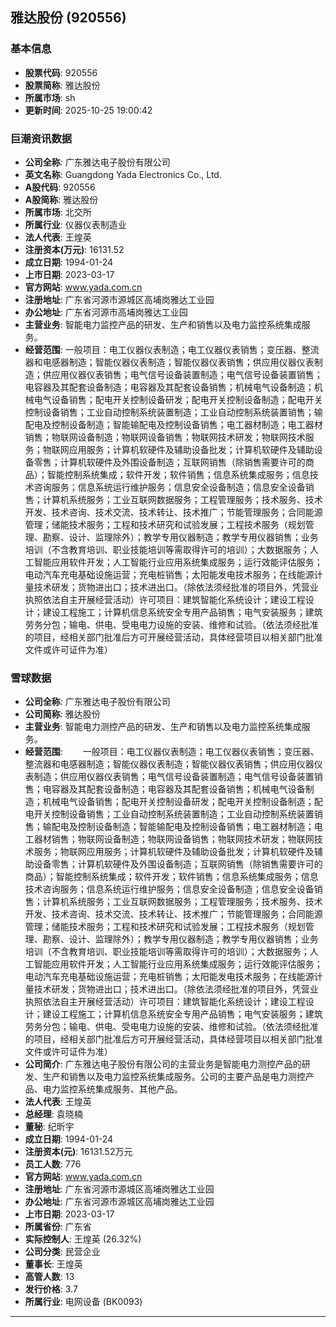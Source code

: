 ## 雅达股份 (920556)

### 基本信息

- **股票代码**: 920556
- **股票简称**: 雅达股份
- **所属市场**: sh
- **更新时间**: 2025-10-25 19:00:42

### 巨潮资讯数据

- **公司全称**: 广东雅达电子股份有限公司
- **英文名称**: Guangdong Yada Electronics Co., Ltd.
- **A股代码**: 920556
- **A股简称**: 雅达股份
- **所属市场**: 北交所
- **所属行业**: 仪器仪表制造业
- **法人代表**: 王煌英
- **注册资本(万元)**: 16131.52
- **成立日期**: 1994-01-24
- **上市日期**: 2023-03-17
- **官方网站**: www.yada.com.cn
- **注册地址**: 广东省河源市源城区高埔岗雅达工业园
- **办公地址**: 广东省河源市高埔岗雅达工业园
- **主营业务**: 智能电力监控产品的研发、生产和销售以及电力监控系统集成服务。
- **经营范围**: 一般项目：电工仪器仪表制造；电工仪器仪表销售；变压器、整流器和电感器制造；智能仪器仪表制造；智能仪器仪表销售；供应用仪器仪表制造；供应用仪器仪表销售；电气信号设备装置制造；电气信号设备装置销售；电容器及其配套设备制造；电容器及其配套设备销售；机械电气设备制造；机械电气设备销售；配电开关控制设备研发；配电开关控制设备制造；配电开关控制设备销售；工业自动控制系统装置制造；工业自动控制系统装置销售；输配电及控制设备制造；智能输配电及控制设备销售；电工器材制造；电工器材销售；物联网设备制造；物联网设备销售；物联网技术研发；物联网技术服务；物联网应用服务；计算机软硬件及辅助设备批发；计算机软硬件及辅助设备零售；计算机软硬件及外围设备制造；互联网销售（除销售需要许可的商品）；智能控制系统集成；软件开发；软件销售；信息系统集成服务；信息技术咨询服务；信息系统运行维护服务；信息安全设备制造；信息安全设备销售；计算机系统服务；工业互联网数据服务；工程管理服务；技术服务、技术开发、技术咨询、技术交流、技术转让、技术推广；节能管理服务；合同能源管理；储能技术服务；工程和技术研究和试验发展；工程技术服务（规划管理、勘察、设计、监理除外）；教学专用仪器制造；教学专用仪器销售；业务培训（不含教育培训、职业技能培训等需取得许可的培训）；大数据服务；人工智能应用软件开发；人工智能行业应用系统集成服务；运行效能评估服务；电动汽车充电基础设施运营；充电桩销售；太阳能发电技术服务；在线能源计量技术研发；货物进出口；技术进出口。（除依法须经批准的项目外，凭营业执照依法自主开展经营活动）许可项目：建筑智能化系统设计；建设工程设计；建设工程施工；计算机信息系统安全专用产品销售；电气安装服务；建筑劳务分包；输电、供电、受电电力设施的安装、维修和试验。（依法须经批准的项目，经相关部门批准后方可开展经营活动，具体经营项目以相关部门批准文件或许可证件为准）

### 雪球数据

- **公司全称**: 广东雅达电子股份有限公司
- **公司简称**: 雅达股份
- **主营业务**: 智能电力测控产品的研发、生产和销售以及电力监控系统集成服务。
- **经营范围**: 　　一般项目：电工仪器仪表制造；电工仪器仪表销售；变压器、整流器和电感器制造；智能仪器仪表制造；智能仪器仪表销售；供应用仪器仪表制造；供应用仪器仪表销售；电气信号设备装置制造；电气信号设备装置销售；电容器及其配套设备制造；电容器及其配套设备销售；机械电气设备制造；机械电气设备销售；配电开关控制设备研发；配电开关控制设备制造；配电开关控制设备销售；工业自动控制系统装置制造；工业自动控制系统装置销售；输配电及控制设备制造；智能输配电及控制设备销售；电工器材制造；电工器材销售；物联网设备制造；物联网设备销售；物联网技术研发；物联网技术服务；物联网应用服务；计算机软硬件及辅助设备批发；计算机软硬件及辅助设备零售；计算机软硬件及外围设备制造；互联网销售（除销售需要许可的商品）；智能控制系统集成；软件开发；软件销售；信息系统集成服务；信息技术咨询服务；信息系统运行维护服务；信息安全设备制造；信息安全设备销售；计算机系统服务；工业互联网数据服务；工程管理服务；技术服务、技术开发、技术咨询、技术交流、技术转让、技术推广；节能管理服务；合同能源管理；储能技术服务；工程和技术研究和试验发展；工程技术服务（规划管理、勘察、设计、监理除外）；教学专用仪器制造；教学专用仪器销售；业务培训（不含教育培训、职业技能培训等需取得许可的培训）；大数据服务；人工智能应用软件开发；人工智能行业应用系统集成服务；运行效能评估服务；电动汽车充电基础设施运营；充电桩销售；太阳能发电技术服务；在线能源计量技术研发；货物进出口；技术进出口。（除依法须经批准的项目外，凭营业执照依法自主开展经营活动）许可项目：建筑智能化系统设计；建设工程设计；建设工程施工；计算机信息系统安全专用产品销售；电气安装服务；建筑劳务分包；输电、供电、受电电力设施的安装、维修和试验。（依法须经批准的项目，经相关部门批准后方可开展经营活动，具体经营项目以相关部门批准文件或许可证件为准）
- **公司简介**: 广东雅达电子股份有限公司的主营业务是智能电力测控产品的研发、生产和销售以及电力监控系统集成服务。公司的主要产品是电力测控产品、电力监控系统集成服务、其他产品。
- **法人代表**: 王煌英
- **总经理**: 袁晓楠
- **董秘**: 纪昕宇
- **成立日期**: 1994-01-24
- **注册资本(元)**: 16131.52万元
- **员工人数**: 776
- **官方网站**: www.yada.com.cn
- **注册地址**: 广东省河源市源城区高埔岗雅达工业园
- **办公地址**: 广东省河源市源城区高埔岗雅达工业园
- **上市日期**: 2023-03-17
- **所属省份**: 广东省
- **实际控制人**: 王煌英 (26.32%)
- **公司分类**: 民营企业
- **董事长**: 王煌英
- **高管人数**: 13
- **发行价格**: 3.7
- **所属行业**: 电网设备 (BK0093)

---